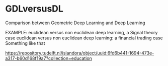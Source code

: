 # GDLversusDL

Comparison between Geometric Deep Learning and Deep Learning 

EXAMPLE: euclidean versus non euclidean deep learning, a Signal theory case
euclidean versus non euclidean deep learning: a financial trading case
Something like that


https://repository.tudelft.nl/islandora/object/uuid:6fd6b441-1694-473e-a317-b60d168f19a7?collection=education
